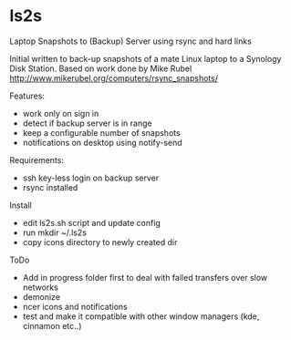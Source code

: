 # ls2s
Laptop Snapshots to (Backup) Server using rsync and hard links

Initial written to back-up snapshots of a mate Linux laptop to a Synology Disk Station.
Based on work done by Mike Rubel http://www.mikerubel.org/computers/rsync_snapshots/

Features:
- work only on sign in
- detect if backup server is in range
- keep a configurable number of snapshots
- notifications on desktop using notify-send

Requirements:
- ssh key-less login on backup server
- rsync installed

Install
- edit ls2s.sh script and update config
- run mkdir ~/.ls2s
- copy icons directory to newly created dir

ToDo
- Add in progress folder first to deal with failed transfers over slow networks
- demonize
- ncer icons and notifications
- test and make it compatible with other window managers (kde, cinnamon etc..)
